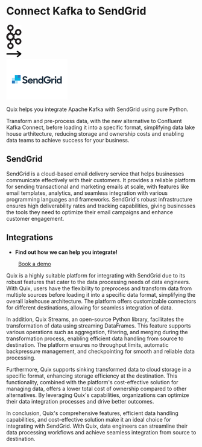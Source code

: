 # Connect Kafka to SendGrid

<div class="connect-images cards blog-grid-card" markdown>
<div>
<img src="../images/kafka_logo.png" width="40px" />
</div>
<div>
<img src="../images/arrow.svg" width="40px" />
</div>
<div>
<img src="./images/sendgrid_1.jpg" />
</div>
</div>

Quix helps you integrate Apache Kafka with SendGrid using pure Python.

Transform and pre-process data, with the new alternative to Confluent Kafka Connect, before loading it into a specific format, simplifying data lake house arthitecture, reducing storage and ownership costs and enabling data teams to achieve success for your business.

## SendGrid

SendGrid is a cloud-based email delivery service that helps businesses communicate effectively with their customers. It provides a reliable platform for sending transactional and marketing emails at scale, with features like email templates, analytics, and seamless integration with various programming languages and frameworks. SendGrid's robust infrastructure ensures high deliverability rates and tracking capabilities, giving businesses the tools they need to optimize their email campaigns and enhance customer engagement.

## Integrations

<div class="grid cards" markdown>

- __Find out how we can help you integrate!__

    <a class="md-button md-button--primary" href="https://share.hsforms.com/1iW0TmZzKQMChk0lxd_tGiw4yjw2?__hstc=175542013.2303933fbd746c0ac86d9ccbe9bc9100.1728383268831.1729603416735.1729620918855.31&__hssc=175542013.1.1729620918855&__hsfp=2132701734" target="_blank" style="margin:.5rem;">Book a demo</a>

</div>


Quix is a highly suitable platform for integrating with SendGrid due to its robust features that cater to the data processing needs of data engineers. With Quix, users have the flexibility to preprocess and transform data from multiple sources before loading it into a specific data format, simplifying the overall lakehouse architecture. The platform offers customizable connectors for different destinations, allowing for seamless integration of data.

In addition, Quix Streams, an open-source Python library, facilitates the transformation of data using streaming DataFrames. This feature supports various operations such as aggregation, filtering, and merging during the transformation process, enabling efficient data handling from source to destination. The platform ensures no throughput limits, automatic backpressure management, and checkpointing for smooth and reliable data processing.

Furthermore, Quix supports sinking transformed data to cloud storage in a specific format, enhancing storage efficiency at the destination. This functionality, combined with the platform's cost-effective solution for managing data, offers a lower total cost of ownership compared to other alternatives. By leveraging Quix's capabilities, organizations can optimize their data integration processes and drive better outcomes.

In conclusion, Quix's comprehensive features, efficient data handling capabilities, and cost-effective solution make it an ideal choice for integrating with SendGrid. With Quix, data engineers can streamline their data processing workflows and achieve seamless integration from source to destination.

